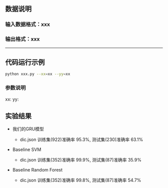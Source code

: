 ## 数据说明
### 输入数据格式：xxx
### 输出格式：xxx

---
## 代码运行示例
```bash
python xxx.py --xx=xx --yy=xx
```
### 参数说明
xx:
yy:

## 实验结果
- 我们的GRU模型
	- dic.json 训练集(922)准确率 95.3%, 测试集(230)准确率 63.1%
	
- Baseline SVM
	- dic.json 训练集(352)准确率 99.9%, 测试集(87)准确率 35.9%

- Baseline Random Forest
	- dic.json 训练集(352)准确率 99.8%, 测试集(87)准确率 54.7%